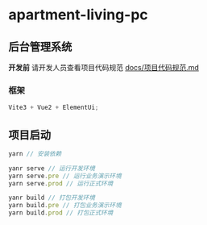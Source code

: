 # apartment-living-pc

## 后台管理系统

**开发前** 请开发人员查看项目代码规范 [docs/项目代码规范.md](./docs/项目代码规范.md)

### 框架

```js
Vite3 + Vue2 + ElementUi;
```

## 项目启动

```js
yarn // 安装依赖

yanr serve // 运行开发环境
yarn serve.pre // 运行业务演示环境
yarn serve.prod // 运行正式环境

yanr build // 打包开发环境
yarn build.pre // 打包业务演示环境
yarn build.prod // 打包正式环境
```

